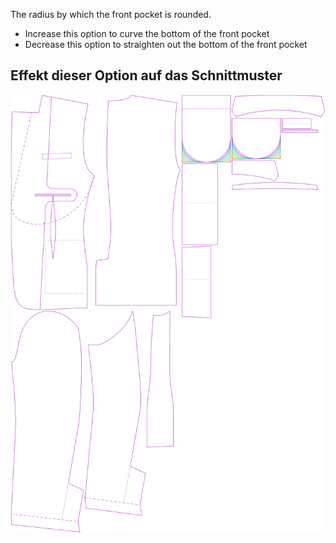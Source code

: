 The radius by which the front pocket is rounded.

-   Increase this option to curve the bottom of the front pocket
-   Decrease this option to straighten out the bottom of the front pocket

## Effekt dieser Option auf das Schnittmuster

![This image shows the effect of this option by superimposing several variants that have a different value for this option](jaeger_frontpocketradius_sample.svg "Effect of this option on the pattern")
